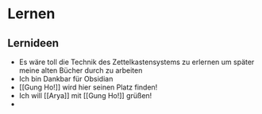 # Lernen 


## Lernideen
- Es wäre toll die Technik des Zettelkastensystems zu erlernen um später meine alten Bücher durch zu arbeiten 
- Ich bin Dankbar für Obsidian
- [[Gung Ho!]] wird hier seinen Platz finden!
- Ich will [[Arya]] mit [[Gung Ho!]] grüßen!
- 
